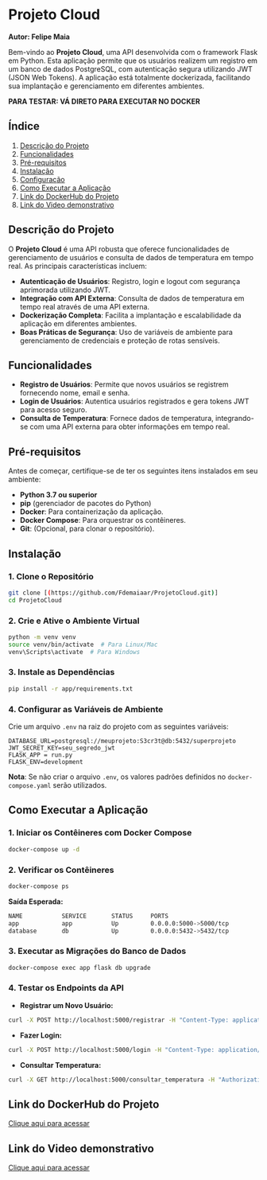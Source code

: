 # Projeto Cloud

**Autor: Felipe Maia**

Bem-vindo ao **Projeto Cloud**, uma API desenvolvida com o framework Flask em Python. Esta aplicação permite que os usuários realizem um registro em um banco de dados PostgreSQL, com autenticação segura utilizando JWT (JSON Web Tokens). A aplicação está totalmente dockerizada, facilitando sua implantação e gerenciamento em diferentes ambientes.

**PARA TESTAR: VÁ DIRETO PARA EXECUTAR NO DOCKER**

## Índice
1. [Descrição do Projeto](#descrição-do-projeto)
2. [Funcionalidades](#funcionalidades)
3. [Pré-requisitos](#pré-requisitos)
4. [Instalação](#instalação)
5. [Configuração](#configuração)
6. [Como Executar a Aplicação](#como-executar-a-aplicação)
7. [Link do DockerHub do Projeto](#link-do-dockerhub-do-projeto)
8. [Link do Video demonstrativo](#link-do-video-demonstrativo)

## Descrição do Projeto

O **Projeto Cloud** é uma API robusta que oferece funcionalidades de gerenciamento de usuários e consulta de dados de temperatura em tempo real. As principais características incluem:

- **Autenticação de Usuários**: Registro, login e logout com segurança aprimorada utilizando JWT.
- **Integração com API Externa**: Consulta de dados de temperatura em tempo real através de uma API externa.
- **Dockerização Completa**: Facilita a implantação e escalabilidade da aplicação em diferentes ambientes.
- **Boas Práticas de Segurança**: Uso de variáveis de ambiente para gerenciamento de credenciais e proteção de rotas sensíveis.

## Funcionalidades

- **Registro de Usuários**: Permite que novos usuários se registrem fornecendo nome, email e senha.
- **Login de Usuários**: Autentica usuários registrados e gera tokens JWT para acesso seguro.
- **Consulta de Temperatura**: Fornece dados de temperatura, integrando-se com uma API externa para obter informações em tempo real.

## Pré-requisitos

Antes de começar, certifique-se de ter os seguintes itens instalados em seu ambiente:

- **Python 3.7 ou superior**
- **pip** (gerenciador de pacotes do Python)
- **Docker**: Para containerização da aplicação.
- **Docker Compose**: Para orquestrar os contêineres.
- **Git**: (Opcional, para clonar o repositório).

## Instalação

### 1. Clone o Repositório
```bash
git clone [(https://github.com/Fdemaiaar/ProjetoCloud.git)]
cd ProjetoCloud
```

### 2. Crie e Ative o Ambiente Virtual
```bash
python -m venv venv
source venv/bin/activate  # Para Linux/Mac
venv\Scripts\activate  # Para Windows
```

### 3. Instale as Dependências
```bash
pip install -r app/requirements.txt
```

### 4. Configurar as Variáveis de Ambiente
Crie um arquivo `.env` na raiz do projeto com as seguintes variáveis:

```env
DATABASE_URL=postgresql://meuprojeto:S3cr3t@db:5432/superprojeto
JWT_SECRET_KEY=seu_segredo_jwt
FLASK_APP = run.py
FLASK_ENV=development
```

**Nota**: Se não criar o arquivo `.env`, os valores padrões definidos no `docker-compose.yaml` serão utilizados.

## Como Executar a Aplicação

### 1. Iniciar os Contêineres com Docker Compose
```bash
docker-compose up -d
```

### 2. Verificar os Contêineres
```bash
docker-compose ps
```

**Saída Esperada:**
```bash
NAME           SERVICE       STATUS     PORTS
app            app           Up         0.0.0.0:5000->5000/tcp
database       db            Up         0.0.0.0:5432->5432/tcp
```

### 3. Executar as Migrações do Banco de Dados
```bash
docker-compose exec app flask db upgrade
```

### 4. Testar os Endpoints da API

- **Registrar um Novo Usuário:**
```bash
curl -X POST http://localhost:5000/registrar -H "Content-Type: application/json" -d '{"nome":"Fulano","email":"fulano@example.com","senha":"senha123"}'
```

- **Fazer Login:**
```bash
curl -X POST http://localhost:5000/login -H "Content-Type: application/json" -d '{"email":"fulano@example.com","senha":"senha123"}'
```

- **Consultar Temperatura:**
```bash
curl -X GET http://localhost:5000/consultar_temperatura -H "Authorization: Bearer seu_token_jwt"
```


## Link do DockerHub do Projeto
[Clique aqui para acessar](https://hub.docker.com/repository/docker/fdemaiaar/cloud-felipe-maia/general)


## Link do Video demonstrativo
[Clique aqui para acessar](URL)
